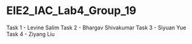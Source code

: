 # EIE2_IAC_Lab4_Group_19

Task 1 - Levine Salim
Task 2 - Bhargav Shivakumar
Task 3 - Siyuan Yue
Task 4 - Ziyang Liu
